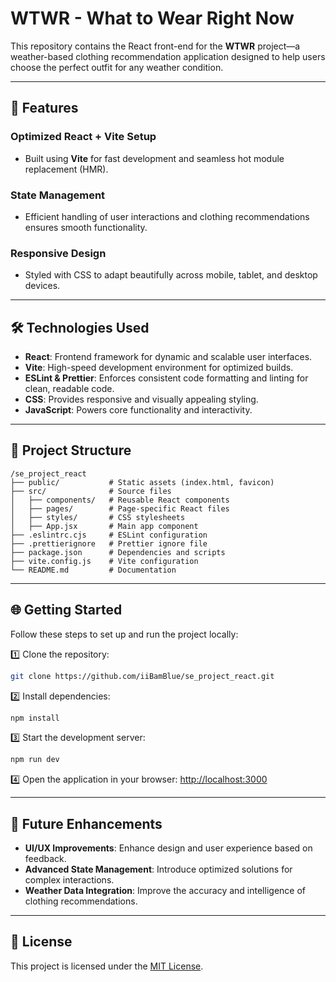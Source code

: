 # WTWR - What to Wear Right Now

This repository contains the React front-end for the **WTWR** project—a weather-based clothing recommendation application designed to help users choose the perfect outfit for any weather condition.

---

## 🚀 **Features**
### **Optimized React + Vite Setup**
- Built using **Vite** for fast development and seamless hot module replacement (HMR).

### **State Management**
- Efficient handling of user interactions and clothing recommendations ensures smooth functionality.

### **Responsive Design**
- Styled with CSS to adapt beautifully across mobile, tablet, and desktop devices.

---

## 🛠️ **Technologies Used**
- **React**: Frontend framework for dynamic and scalable user interfaces.
- **Vite**: High-speed development environment for optimized builds.
- **ESLint & Prettier**: Enforces consistent code formatting and linting for clean, readable code.
- **CSS**: Provides responsive and visually appealing styling.
- **JavaScript**: Powers core functionality and interactivity.

---

## 📂 **Project Structure**
```
/se_project_react
├── public/           # Static assets (index.html, favicon)
├── src/              # Source files
│   ├── components/   # Reusable React components
│   ├── pages/        # Page-specific React files
│   ├── styles/       # CSS stylesheets
│   ├── App.jsx       # Main app component
├── .eslintrc.cjs     # ESLint configuration
├── .prettierignore   # Prettier ignore file
├── package.json      # Dependencies and scripts
├── vite.config.js    # Vite configuration
└── README.md         # Documentation
```

---

## 🌐 **Getting Started**

Follow these steps to set up and run the project locally:

1️⃣ Clone the repository:
```bash
git clone https://github.com/iiBamBlue/se_project_react.git
```

2️⃣ Install dependencies:
```bash
npm install
```

3️⃣ Start the development server:
```bash
npm run dev
```

4️⃣ Open the application in your browser:
[http://localhost:3000](http://localhost:3000)

---

## 🎯 **Future Enhancements**
- **UI/UX Improvements**: Enhance design and user experience based on feedback.
- **Advanced State Management**: Introduce optimized solutions for complex interactions.
- **Weather Data Integration**: Improve the accuracy and intelligence of clothing recommendations.

---

## 📜 **License**
This project is licensed under the [MIT License](LICENSE).
